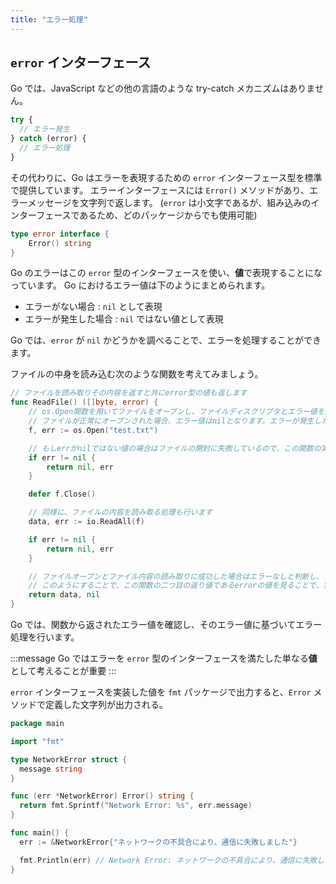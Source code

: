 ```yaml
---
title: "エラー処理"
---
```


## `error` インターフェース

Go では、JavaScript などの他の言語のような try-catch メカニズムはありません。

```js
try {
  // エラー発生
} catch (error) {
  // エラー処理
}
```

その代わりに、Go はエラーを表現するための `error` インターフェース型を標準で提供しています。
エラーインターフェースには `Error()` メソッドがあり、エラーメッセージを文字列で返します。
(`error` は小文字であるが、組み込みのインターフェースであるため、どのパッケージからでも使用可能)

```go
type error interface {
    Error() string
}
```

Go のエラーはこの `error` 型のインターフェースを使い、**値**で表現することになっています。
Go におけるエラー値は下のようにまとめられます。

- エラーがない場合 : `nil` として表現
- エラーが発生した場合 : `nil` ではない値として表現

Go では、`error` が `nil` かどうかを調べることで、エラーを処理することができます。

ファイルの中身を読み込む次のような関数を考えてみましょう。

```go
// ファイルを読み取りその内容を返すと共にerror型の値も返します
func ReadFile() ([]byte, error) {
    // os.Open関数を用いてファイルをオープンし、ファイルディスクリプタとエラー値を返します
    // ファイルが正常にオープンされた場合、エラー値はnilとなります。エラーが発生した場合、エラー値はnilでない値になります
    f, err := os.Open("test.txt")

    // もしerrがnilではない値の場合はファイルの開封に失敗しているので、この関数の実行結果はエラーということになり、発生したエラーを値として返します
    if err != nil {
        return nil, err
    }

    defer f.Close()

    // 同様に、ファイルの内容を読み取る処理も行います
    data, err := io.ReadAll(f)

    if err != nil {
        return nil, err
    }

    // ファイルオープンとファイル内容の読み取りに成功した場合はエラーなしと判断し、この関数のエラーをnilとして返します
    // このようにすることで、この関数の二つ目の返り値であるerrorの値を見ることで、実行結果がエラーなのかエラーでないのかを関数外から判定することができます
    return data, nil
}
```

Go では、関数から返されたエラー値を確認し、そのエラー値に基づいてエラー処理を行います。

:::message
Go ではエラーを `error` 型のインターフェースを満たした単なる**値**として考えることが重要
:::

`error` インターフェースを実装した値を `fmt` パッケージで出力すると、`Error` メソッドで定義した文字列が出力される。

```go
package main

import "fmt"

type NetworkError struct {
  message string
}

func (err *NetworkError) Error() string {
  return fmt.Sprintf("Network Error: %s", err.message)
}

func main() {
  err := &NetworkError{"ネットワークの不具合により、通信に失敗しました"}

  fmt.Println(err) // Network Error: ネットワークの不具合により、通信に失敗しました
}
```
